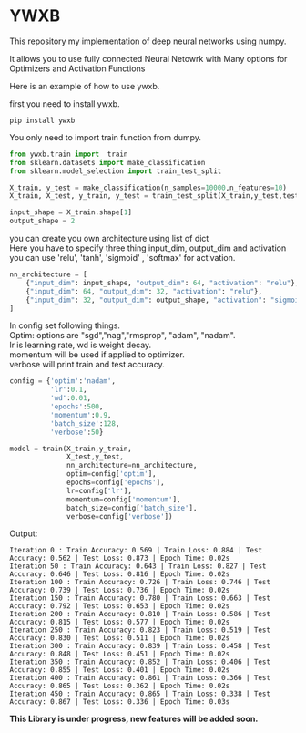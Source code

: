 # YWXB
This repository my implementation of deep neural networks using numpy.

It allows you to use fully connected Neural Netowrk with Many options for Optimizers and Activation Functions

Here is an example of how to use ywxb.

first you need to install ywxb.

`pip install ywxb`

You only need to import train function from dumpy.

```python
from ywxb.train import  train
from sklearn.datasets import make_classification
from sklearn.model_selection import train_test_split

X_train, y_test = make_classification(n_samples=10000,n_features=10)
X_train, X_test, y_train, y_test = train_test_split(X_train,y_test,test_size=0.2)

input_shape = X_train.shape[1]
output_shape = 2
```

you can create you own architecture using list of dict <br/>
Here you have to specify three thing input_dim, output_dim and activation<br/>
you can use 'relu', 'tanh', 'sigmoid' , 'softmax' for activation.

```python
nn_architecture = [
    {"input_dim": input_shape, "output_dim": 64, "activation": "relu"},
    {"input_dim": 64, "output_dim": 32, "activation": "relu"},
    {"input_dim": 32, "output_dim": output_shape, "activation": "sigmoid"},
]
```

In config set following things.<br/>
Optim: options are "sgd","nag","rmsprop", "adam", "nadam".<br/>
lr is learning rate, wd is weight decay.<br/>
momentum will be used if applied to optimizer.<br/>
verbose will print train and test accuracy.


```python
config = {'optim':'nadam',
          'lr':0.1,
          'wd':0.01,
          'epochs':500,
          'momentum':0.9,
          'batch_size':128,
          'verbose':50}

model = train(X_train,y_train,
              X_test,y_test,
              nn_architecture=nn_architecture,
              optim=config['optim'],
              epochs=config['epochs'],
              lr=config['lr'],
              momentum=config['momentum'],
              batch_size=config['batch_size'],
              verbose=config['verbose'])
 ```
                  
 Output:
 
    Iteration 0 : Train Accuracy: 0.569 | Train Loss: 0.884 | Test Accuracy: 0.562 | Test Loss: 0.873 | Epoch Time: 0.02s
    Iteration 50 : Train Accuracy: 0.643 | Train Loss: 0.827 | Test Accuracy: 0.646 | Test Loss: 0.816 | Epoch Time: 0.02s
    Iteration 100 : Train Accuracy: 0.726 | Train Loss: 0.746 | Test Accuracy: 0.739 | Test Loss: 0.736 | Epoch Time: 0.02s
    Iteration 150 : Train Accuracy: 0.780 | Train Loss: 0.663 | Test Accuracy: 0.792 | Test Loss: 0.653 | Epoch Time: 0.02s
    Iteration 200 : Train Accuracy: 0.810 | Train Loss: 0.586 | Test Accuracy: 0.815 | Test Loss: 0.577 | Epoch Time: 0.02s
    Iteration 250 : Train Accuracy: 0.823 | Train Loss: 0.519 | Test Accuracy: 0.830 | Test Loss: 0.511 | Epoch Time: 0.02s
    Iteration 300 : Train Accuracy: 0.839 | Train Loss: 0.458 | Test Accuracy: 0.848 | Test Loss: 0.451 | Epoch Time: 0.02s
    Iteration 350 : Train Accuracy: 0.852 | Train Loss: 0.406 | Test Accuracy: 0.855 | Test Loss: 0.401 | Epoch Time: 0.02s
    Iteration 400 : Train Accuracy: 0.861 | Train Loss: 0.366 | Test Accuracy: 0.865 | Test Loss: 0.362 | Epoch Time: 0.02s
    Iteration 450 : Train Accuracy: 0.865 | Train Loss: 0.338 | Test Accuracy: 0.867 | Test Loss: 0.336 | Epoch Time: 0.03s
 
 **This Library is under progress, new features will be added soon.**
                  
   
